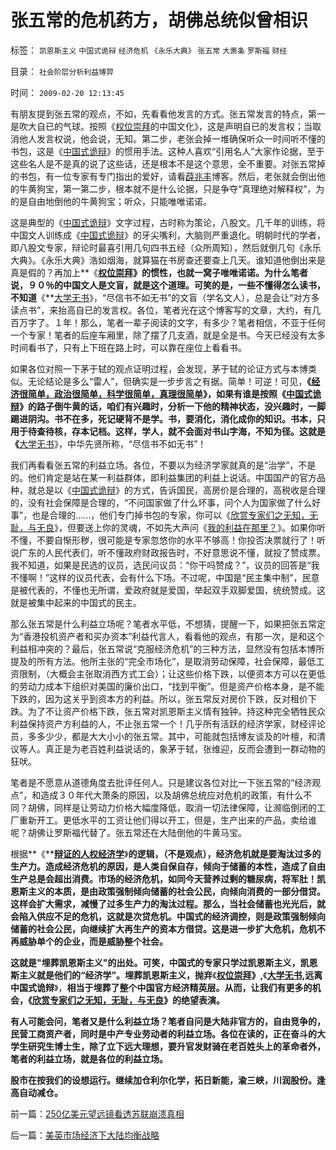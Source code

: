 # 张五常的危机药方，胡佛总统似曾相识

标签： `凯恩斯主义` `中国式诡辩` `经济危机` `《永乐大典》` `张五常` `大萧条` `罗斯福` `财经` 

目录： `社会阶层分析利益博羿`

时间： `2009-02-20 12:13:45`

有朋友提到张五常的观点，不如，先看看他发言的方式。张五常发言的特点，第一是吹大自已的气球。按照《[权位崇拜](../../../2008/10/10/中国式诡辩：官本位文化之权位崇拜心魔.md)的中国文化》，这是声明自已的发言权；当取消他人发言权说，他会说，无知。第二步，老张会掉一堆确保听众一时间听不懂的书包，这是《[中国式诡辩](../../../2008/8/31/“大学无书”，远离中国式诡辩！.md)》的惯用手法。这种人喜欢“引用名人”大家作论据，至于这些名人是不是真的说了这些话，还是根本不是这个意思，全不重要。对张五常掉的书包，有一位专家有专门指出的爱好，请看[薜兆丰](http://blog.sina.com.cn/xuezhaofeng)博客。然后，老张就会倒出他的牛黄狗宝，第一第二步，根本就不是什么论据，只是争夺“真理绝对解释权”，为的是自由地倒他的牛黄狗宝；听众，只能唯唯诺诺。

这是典型的《[中国式诡辩](../../../2008/8/31/“大学无书”，远离中国式诡辩！.md)》文字过程，古时称为策论，八股文。几千年的训练，将中国文人训练成《[中国式诡辩](../../../2008/8/31/“大学无书”，远离中国式诡辩！.md)》的牙尖嘴利，大脑则严重退化。明朝时代的学者，即八股文专家，辩论时最喜引用几句四书五经（众所周知），然后就倒几句《永乐大典》。《永乐大典》浩如烟海，就算猫在书房查还要查上几天。谁知道他倒出来是真是假的？再加上**《**[权位崇拜](../../../2008/10/10/中国式诡辩：官本位文化之权位崇拜心魔.md)》的惯性，也就一窝子唯唯诺诺。为什么笔者说，９０％的中国文人是文盲，就是这个道理。可笑的是，一些不懂得怎么读书，不知道**《**[大学无书](../../../2008/8/31/“大学无书”，远离中国式诡辩！.md)》，“尽信书不如无书”的文盲（学名文人），总是会让“对方多读点书”，来抬高自已的发言权。各位，笔者光在这个博客写的文章，大约，有几百万字了。１年！那么，笔者一辈子阅读的文字，有多少？笔者相信，不亚于任何一个专家！笔者的后座车厢里，除了摆了几支酒，就是全是书。今天已经没有太多时间看书了，只有上下班在路上时，可以靠在座位上看看书。

如果各位对照一下茅于轼的观点证明过程，会发现，茅于轼的论证方式与本博类似。无论结论是多么“雷人”，但确实是一步步言之有据。简单！可逆！可见，**《[经济很简单，政治很简单，科学很简单，真理很简单](../../../2009/1/24/经济很简单，政治很简单，科学很简单，真理很简单.md)》，如果有谁是按照《[中国式诡辩](../../../2008/8/31/“大学无书”，远离中国式诡辩！.md)》的路子倒牛黄的话，咱们有兴趣时，分析一下他的精神状态，没兴趣时，一脚踢进阴沟。书不在多，死记硬背不是学。书，要消化，消化成你的知识。书本，只用于待查待核，存本记档。这样，学人，就不会面对书山字海，不知为径。**这就是**《**[大学无书](../../../2008/8/31/“大学无书”，远离中国式诡辩！.md)》，中华先贤所称，“尽信书不如无书”！

我们再看看张五常的利益立场。各位，不要以为经济学家就真的是“治学”，不是的。他们肯定是站在某一利益群体，即利益集团的利益上说话。中国国产的官方品种，就总是以《[中国式诡辩](../../../2008/8/31/“大学无书”，远离中国式诡辩！.md)》的方式，告诉国民，高房价是合理的，高税收是合理的，没有社会保障是合理的，“不问国家做了什么坏事，问个人为国家做了什么好事”，也是合理的……，他们专门掉书包的专家，你可以《[欣赏专家们之无知，无耻，与无良](../../../2008/10/20/欣赏专家们之无知，无耻，与无良.md)》，但要送上你的灵魂，不如先大声问《[我的利益在那里？](../../../2009/2/9/黄宗羲定律“老百姓尽量别折腾”.md)》。如果你听不懂，不要自惭形秽，很可能是专家忽悠你的水平不够高！你投否决票就行了！听说广东的人民代表们，听不懂政府财政报告时，不好意思说不懂，就投了赞成票。我不知道，如果是民选的议员，选民问议员：“你干吗赞成？”，议员的回答是“我不懂啊！”这样的议员代表，会有什么下场。不过呢，中国是“民主集中制”，民意是被代表的，不懂也无所谓，爱政府就是爱国，举起双手双脚爱国，统统赞成。这就是被集中起来的中国式的民主。

那么张五常是什么利益立场呢？笔者水平低，不想猜，提醒一下，如果把张五常定为“香港投机资产者和买办资本”利益代言人，看看他的观点，有那一次，是和这个利益相冲突的？最后，张五常说“克服经济危机”的三种方法，显然没有包括本博所提及的所有方法。他所主张的“完全市场化”，是取消劳动保障，社会保障，最低工资限制，（大概会主张取消西方式工会）；让这些价格下跌，以便资本方可以在更低的劳动力成本下组织对美国的廉价出口，“找到平衡”。但是资产价格本身，是不能下跌的，因为这关乎到资本方的利益。所以，张五常反对房价下跌，反对租价下跌。为了不让资产价格下跌，张五常对凯恩斯主义情有独钟。持这种完全牺牲民众利益保持资产方利益的人，不止张五常一个！几乎所有活跃的经济学家，财经评论员，多多少少，都是大大小小的张五常。其中，可能就包括博友谈及的叶檀，和清议等人。真正是为老百姓利益说话的，象茅于轼，张维迎，反而会遭到一群动物的狂吠。

笔者是不愿意从道德角度去批评任何人。只是建议各位对比一下张五常的“经济观点”，和造成３０年代大萧条的原因，以及胡佛总统应对危机的政策，有什么不同？胡佛，同样是让劳动力价格大幅度降低，取消一切法律保障，让濒临倒闭的工厂重新开工。更低水平的工资让他们得以开工，但是，生产出来的产品，卖给谁呢？胡佛让罗斯福代替了。张五常还在大陆倒他的牛黄马宝。

根据**《**[**辩证的人权经济学**](../../../2009/2/6/人权经济学.md)》**的逻辑，（不是观点），经济危机就是要淘汰过多的生产力。造成经济危机的原因，是人类自保自存，倾向于储蓄的本性，造成了自由生产总是会超出消费。市场的经济危机，如同今天营养过剩的糖尿病，将军肚！凯恩斯主义的本质，是由政策强制倾向储蓄的社会公民，向倾向消费的一部分借贷。这样会扩大需求，减慢了过多生产力的淘汰过程。那么，当社会储蓄也光光后，就会陷入供应不足的危机，这就是次贷危机。中国式的经济调控，则是政策强制倾向储蓄的社会公民，向继续扩大再生产的资本方借贷。这是进一步扩大危机，危机不再威胁单个的企业，而是威胁整个社会。**

**这就是"埋葬凯恩斯主义"的出处。可笑，中国式的专家只学过凯恩斯主义，凯恩斯主义就是他们的“经济学”。埋葬凯恩斯主义，抛弃**《**[权位崇拜](../../../2008/10/10/中国式诡辩：官本位文化之权位崇拜心魔.md)》,**《**[大学无书](../../../2008/8/31/“大学无书”，远离中国式诡辩！.md),远离中国式诡辩**》，**相当于埋葬了整个中国官方经济精英层。从而，让我们有更多的机会，《[欣赏专家们之无知，无耻，与无良](../../../2008/10/20/欣赏专家们之无知，无耻，与无良.md)》的绝望表演。**

**有人可能会问，笔者又是什么利益立场？笔者自问是大陆非官方的，自由竞争的，民营工商资产者，同时是中产专业劳动者的利益立场。各位在读的，正在奋斗的大学生研究生博士生，除了立下远大理想，要升官发财骑在老百姓头上的革命者外，笔者的利益立场，就是各位的利益立场。**

**股市在按我们的设想运行。继续加仓利尔化学，拓日新能，渝三峡，川润股份。逢高自动减仓。**



前一篇：[250亿美元望远镜看透苏联崩溃真相](../../../2009/2/19/250亿美元望远镜看透苏联崩溃真相.md)

后一篇：[美英市场经济下大陆均衡战略](../../../2009/2/20/美英市场经济下大陆均衡战略.md)